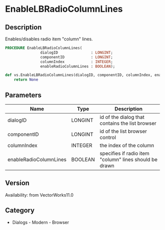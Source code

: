 # EnableLBRadioColumnLines

## Description
Enables/disables radio item &quot;column&quot; lines.

```pascal
PROCEDURE EnableLBRadioColumnLines(
				dialogID               : LONGINT;
				componentID            : LONGINT;
				columnIndex            : INTEGER;
				enableRadioColumnLines : BOOLEAN);
```

```python
def vs.EnableLBRadioColumnLines(dialogID, componentID, columnIndex, enableRadioColumnLines):
    return None
```

## Parameters
|Name|Type|Description|
|---|---|---|
|dialogID|LONGINT|id of the dialog that contains the list browser|
|componentID|LONGINT|id of the list browser control|
|columnIndex|INTEGER|the index of the column|
|enableRadioColumnLines|BOOLEAN|specifies if radio item &quot;column&quot; lines should be drawn|

## Version
Availability: from VectorWorks11.0

## Category
* Dialogs - Modern - Browser

